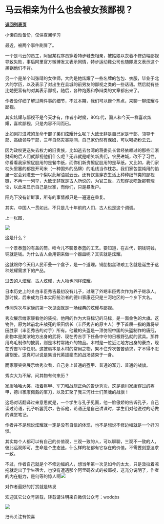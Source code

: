 # 马云相亲为什么也会被女孩鄙视？

[**返回列表页**](/gzh/记忆承载)

小懒自动备份，仅供查阅学习

最近，被两个事件刷屏了。

  

一个是马云的员工，阿里某程序员穿着特步鞋去相亲，被姑娘以衣着不修边幅鄙视导致失败，事后阿里官方微博发文表示同情，特步运动鞋公司也随即发文表示这个黑锅他们不背。

  

另一个是某个叫张晴的女律师，大约是她炫耀了一些名牌的包包、衣服，毕业于北大的学历，以及表示了对出生在县城的前男友的鄙视之类的一些话语。然后就有些比她更富有的对其表示鄙视，随后，各种炮轰和争辩类的文章都出来了。

  

作者没仔细了解过两件事的细节，不过本期，我们可以蹭个热点，来聊一聊炫耀与鄙视。

  

其实炫耀与鄙视不是今天才有，作者小时候，80年代，国人和今天一样喜欢炫耀，喜欢鄙视，只是内容不同而已。

  

比如刚打进城的革命干部子弟们炫耀什么呢？大致无非是自己家是干部、领导干部、高级领导干部，三年自然灾害期间，自己家仍然有保姆，可以喝奶粉云云。

  

因为政权更迭失去权力的旧贵族，比如逃去台湾的蒋委员长曾经依赖过的那些江浙财阀的后人们就鄙视他们什么呢？无非就是嘲笑新贵们，农民进城，改不了习性。你看看我家擦屁股用的是餐巾纸，而你们新贵擦屁股用的是草纸。又比如，我们家枕头里塞的都是开司米（一种国外的品牌）的毛线当作枕芯。我们家包馄炖用的馅里一定会剁进去一个梨以此解油腻云云。还有饮食穿衣生活上种种细节类的鄙视链，不再一一列举，大致无非就是古人所说的，为官三世，方知穿衣吃饭那套理论，以此来显示自己是世家，而你们，只是暴发户。

  

阳光下没有新鲜事，所有的事情都只是一遍遍在重复。

  

其实，中国人一贯如此，不只是几十年前的人们，古人也是这个调调。

上一张图，

  

![](http://mmbiz.qpic.cn/mmbiz_png/VToK8ByghCgk0Lib7Ml4yAy6YEMO4fjfeFye6gLs8nmtquprI16V9BZ3Ba0sEibHqiakl8AzEsaaM6xTonddicR2Tg/0?wx_fmt=png)

  

这是什么？

  

一个景泰蓝的有盖的筒。咱今儿不聊景泰蓝的工艺。要知道，在古代，铜钱铜钱，铜就是钱。为什么古人会用铜来做一个器皿呢？其实就是炫耀。

  

这就跟你今天用人民币叠一个盒子，是一个道理。铜胎掐丝珐琅工艺就是诞生于这种炫耀需求下的产品。

  

过去的人炫耀，古人炫耀，大人物也同样炫耀。

  

日本历史上的关白丰臣秀吉最初没有儿子，过继了外甥丰臣秀次作为养子继承人。那时候，后来成为日本实际统治者的德川家康还只是三河地区的一个乡下大名。

  

传闻秀次与家康的第一次见面就是一场经典的炫耀与鄙视。

  

秀次展示给家康看他的装扮。他用的作为大将标记的马标，是一面金色的大旗。这物件，原为越前北庄战死的织田信长（丰臣秀吉的原主人）手下首屈一指的勇将柴田胜家（丰臣秀吉的对手）所有。他戴的头盔是一顶仿照中国的头盔制作的唐冠，此物本是美浓地方出身的武将、现在秀吉手下任备中守的日根野弘就的武具。那件用鸟毛制作的披肩，则是木村常陆介的物品。木村是一位近江地方出身的豪杰，现在秀吉军中任职。这披肩本是木村的常用之物，架不住秀次苦苦请求，才不得不忍痛割爱。这真可以说是集当代英雄豪杰的战场装束于一身。

  

而家康笑笑展示给秀次看，自己身上普通的盔甲、普通的军刀、普通的战旗。

  

秀次大为不解，问其物有何来历？

  

家康哈哈大笑，指着盔甲、军刀和战旗正色的告诉秀次，这是德川家康穿过的盔甲，德川家康佩戴的军刀，以及汇聚了我三河壮士们英魂的战旗！

  

这场对话翻译过来意思就是，一个学生与孔子见面，他一脸傲娇的告诉孔子，自己读过论语，孔子听罢莞尔，告诉他，论语正是自己讲课时，学生们对他说过的话做的课堂笔记。

  

作者并不是想说炫耀就一定是没有自信的体现，也不是想说不修边幅就是一个好习惯。

  

其实每个人都可以有自己的价值观，三观一致的人，可以聊聊，三观不一致的人，彼此远观即可，生命是个生态链，什么样的花都有它存在的价值。不需要刻意追求一致。

  

不过，作者自己就是个不修边幅的人，想当年第一次见如今的太太，只是汲拉着凉拖就走出了学生宿舍，也没有遭遇那个阿里码农式的被鄙视，这充分说明了，作者的内在魅力，是何等的惊人啊![](https://res.wx.qq.com/mpres/htmledition/images/icon/common/emotion_panel/smiley/smiley_13.png)

  

对作者最好的打赏就是转发

  

欢迎其它公众号转载，转载请注明来自微信公众号：wodqbs

  

![](http://mmbiz.qpic.cn/mmbiz_png/VToK8ByghCiavPp5HpXn4XxZUKzlcNcN0yHsSFfvWoMQialia2oDsdunLskSSWUticUqq5kK8OK09HySP99aOibRyug/640?wx_fmt=png)

扫码关注有惊喜

  

